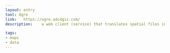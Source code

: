 ```yaml
---
layout: entry
tool: Ogre
link:	https://ogre.adc4gis.com/
description:	a web client (service) that translates spatial files into GeoJSON using the ogr2ogr command line tool for use in JavaScript web applications and frameworks

tags:
- maps
- data
---
```

